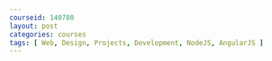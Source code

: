 ```yaml
---
courseid: 140780
layout: post
categories: courses
tags: [ Web, Design, Projects, Development, NodeJS, AngularJS ]
---
```

